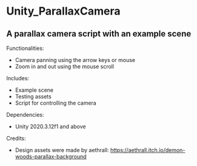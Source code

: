 # Unity_ParallaxCamera
## A parallax camera script with an example scene

Functionalities: 
- Camera panning using the arrow keys or mouse
- Zoom in and out using the mouse scroll

Includes: 
- Example scene
- Testing assets
- Script for controlling the camera

Dependencies: 
- Unity 2020.3.12f1 and above

Credits: 
- Design assets were made by aethrall: https://aethrall.itch.io/demon-woods-parallax-background

